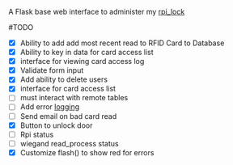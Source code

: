 A Flask base web interface to administer my [rpi_lock](https://github.com/chdsbd/rpi_lock)

#TODO
- [x] Ability to add add most recent read to RFID Card to Database
- [x] Ability to key in data for card access list
- [x] interface for viewing card access log
- [x] Validate form input
- [x] Add ability to delete users
- [x] interface for card access list
- [ ] must interact with remote tables
- [ ] Add error [logging](http://flask.pocoo.org/docs/0.10/errorhandling/#application-errors)
- [ ] Send email on bad card read
- [x] Button to unlock door
- [ ] Rpi status
- [ ] wiegand read_process status
- [x] Customize flash() to show red for errors
